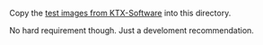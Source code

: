 Copy the [test images from KTX-Software][KTXimages] into this directory.

No hard requirement though. Just a develoment recommendation.

[KTXimages]: https://github.com/KhronosGroup/KTX-Software/tree/master/tests/testimages
